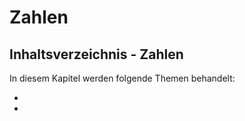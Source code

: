 # Zahlen

## Inhaltsverzeichnis - Zahlen

In diesem Kapitel werden folgende Themen behandelt:

- [](Zahlen-konvertieren-und-überprüfen.md)
- [](Mathematik-und-Runden.md)